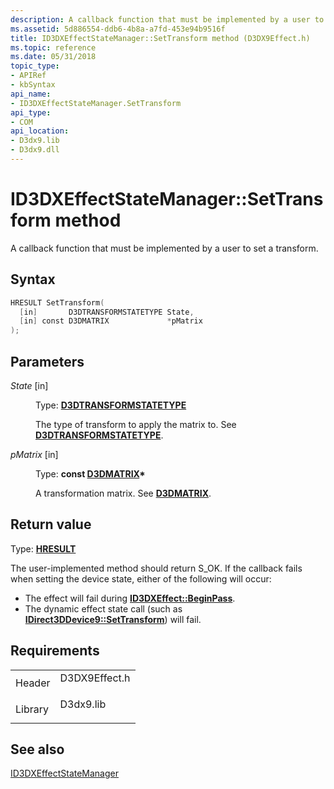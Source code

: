 ```yaml
---
description: A callback function that must be implemented by a user to set a transform.
ms.assetid: 5d886554-ddb6-4b8a-a7fd-453e94b9516f
title: ID3DXEffectStateManager::SetTransform method (D3DX9Effect.h)
ms.topic: reference
ms.date: 05/31/2018
topic_type:
- APIRef
- kbSyntax
api_name:
- ID3DXEffectStateManager.SetTransform
api_type:
- COM
api_location:
- D3dx9.lib
- D3dx9.dll
---
```


# ID3DXEffectStateManager::SetTransform method

A callback function that must be implemented by a user to set a transform.

## Syntax


```C++
HRESULT SetTransform(
  [in]       D3DTRANSFORMSTATETYPE State,
  [in] const D3DMATRIX             *pMatrix
);
```



## Parameters

<dl> <dt>

*State* \[in\]
</dt> <dd>

Type: **[**D3DTRANSFORMSTATETYPE**](./d3dtransformstatetype.md)**

The type of transform to apply the matrix to. See [**D3DTRANSFORMSTATETYPE**](./d3dtransformstatetype.md).

</dd> <dt>

*pMatrix* \[in\]
</dt> <dd>

Type: **const [**D3DMATRIX**](d3dmatrix.md)\***

A transformation matrix. See [**D3DMATRIX**](d3dmatrix.md).

</dd> </dl>

## Return value

Type: **[**HRESULT**](https://msdn.microsoft.com/library/Bb401631(v=MSDN.10).aspx)**

The user-implemented method should return S\_OK. If the callback fails when setting the device state, either of the following will occur:

-   The effect will fail during [**ID3DXEffect::BeginPass**](id3dxeffect--beginpass.md).
-   The dynamic effect state call (such as [**IDirect3DDevice9::SetTransform**](/windows/win32/api/d3d9helper/nf-d3d9helper-idirect3ddevice9-settransform)) will fail.

## Requirements



|                    |                                                                                          |
|--------------------|------------------------------------------------------------------------------------------|
| Header<br/>  | <dl> <dt>D3DX9Effect.h</dt> </dl> |
| Library<br/> | <dl> <dt>D3dx9.lib</dt> </dl>     |



## See also

<dl> <dt>

[ID3DXEffectStateManager](id3dxeffectstatemanager.md)
</dt> </dl>

 

 
